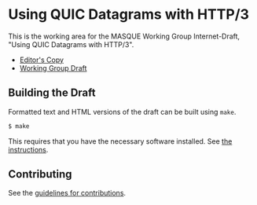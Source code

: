 # Using QUIC Datagrams with HTTP/3

This is the working area for the MASQUE Working Group Internet-Draft, "Using QUIC Datagrams with HTTP/3".

* [Editor's Copy](https://ietf-wg-masque.github.io/draft-ietf-masque-h3-datagram/draft-ietf-masque-h3-datagram.html)
* [Working Group Draft](https://datatracker.ietf.org/doc/html/draft-ietf-masque-h3-datagram)

## Building the Draft

Formatted text and HTML versions of the draft can be built using `make`.

```sh
$ make
```

This requires that you have the necessary software installed.  See
[the instructions](https://github.com/martinthomson/i-d-template/blob/master/doc/SETUP.md).


## Contributing

See the
[guidelines for contributions](https://github.com/ietf-wg-masque/draft-ietf-masque-h3-datagram/blob/master/CONTRIBUTING.md).
